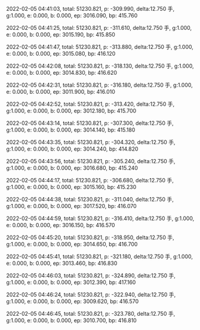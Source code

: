 2022-02-05 04:41:03, total: 51230.821, p: -309.990, delta:12.750 手, g:1.000, e: 0.000, b: 0.000, ep: 3016.090, bp: 415.760

2022-02-05 04:41:25, total: 51230.821, p: -311.610, delta:12.750 手, g:1.000, e: 0.000, b: 0.000, ep: 3015.190, bp: 415.850

2022-02-05 04:41:47, total: 51230.821, p: -313.880, delta:12.750 手, g:1.000, e: 0.000, b: 0.000, ep: 3015.080, bp: 416.120

2022-02-05 04:42:08, total: 51230.821, p: -318.130, delta:12.750 手, g:1.000, e: 0.000, b: 0.000, ep: 3014.830, bp: 416.620

2022-02-05 04:42:31, total: 51230.821, p: -316.180, delta:12.750 手, g:1.000, e: 0.000, b: 0.000, ep: 3011.900, bp: 416.010

2022-02-05 04:42:52, total: 51230.821, p: -313.420, delta:12.750 手, g:1.000, e: 0.000, b: 0.000, ep: 3012.180, bp: 415.700

2022-02-05 04:43:14, total: 51230.821, p: -307.300, delta:12.750 手, g:1.000, e: 0.000, b: 0.000, ep: 3014.140, bp: 415.180

2022-02-05 04:43:35, total: 51230.821, p: -304.320, delta:12.750 手, g:1.000, e: 0.000, b: 0.000, ep: 3014.240, bp: 414.820

2022-02-05 04:43:56, total: 51230.821, p: -305.240, delta:12.750 手, g:1.000, e: 0.000, b: 0.000, ep: 3016.680, bp: 415.240

2022-02-05 04:44:17, total: 51230.821, p: -306.680, delta:12.750 手, g:1.000, e: 0.000, b: 0.000, ep: 3015.160, bp: 415.230

2022-02-05 04:44:38, total: 51230.821, p: -311.040, delta:12.750 手, g:1.000, e: 0.000, b: 0.000, ep: 3017.520, bp: 416.070

2022-02-05 04:44:59, total: 51230.821, p: -316.410, delta:12.750 手, g:1.000, e: 0.000, b: 0.000, ep: 3016.150, bp: 416.570

2022-02-05 04:45:20, total: 51230.821, p: -318.950, delta:12.750 手, g:1.000, e: 0.000, b: 0.000, ep: 3014.650, bp: 416.700

2022-02-05 04:45:41, total: 51230.821, p: -321.180, delta:12.750 手, g:1.000, e: 0.000, b: 0.000, ep: 3013.460, bp: 416.830

2022-02-05 04:46:03, total: 51230.821, p: -324.890, delta:12.750 手, g:1.000, e: 0.000, b: 0.000, ep: 3012.390, bp: 417.160

2022-02-05 04:46:24, total: 51230.821, p: -322.940, delta:12.750 手, g:1.000, e: 0.000, b: 0.000, ep: 3009.620, bp: 416.570

2022-02-05 04:46:45, total: 51230.821, p: -323.780, delta:12.750 手, g:1.000, e: 0.000, b: 0.000, ep: 3010.700, bp: 416.810